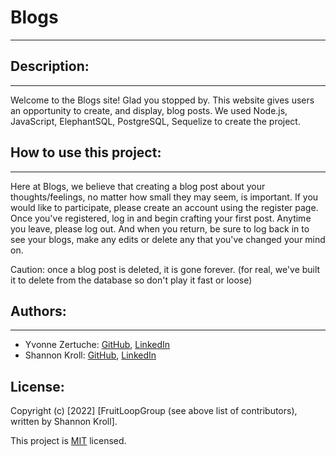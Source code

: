 # Blogs
---

## Description:
---
Welcome to the Blogs site! Glad you stopped by. This website gives users an opportunity to create, and display, blog posts. We used Node.js, JavaScript, ElephantSQL, PostgreSQL, Sequelize to create the project.

## How to use this project:
---
Here at Blogs, we believe that creating a blog post about your thoughts/feelings, no matter how small they may seem, is important. If you would like to participate, please create an account using the register page. Once you've registered, log in and begin crafting your first post. Anytime you leave, please log out. And when you return, be sure to log back in to see your blogs, make any edits or delete any that you've changed your mind on. 

Caution: once a blog post is deleted, it is gone forever. (for real, we've built it to delete from the database so don't play it fast or loose)

## Authors:
---
* Yvonne Zertuche: [GitHub](https://github.com/YvonneOZertuche), [LinkedIn](https://www.linkedin.com/in/yvonne-zertuche/)
* Shannon Kroll: [GitHub](https://github.com/skroll13), [LinkedIn](https://www.linkedin.com/in/krollshannon/)

## License:
Copyright (c) [2022] [FruitLoopGroup (see above list of contributors), written by Shannon Kroll]. 

This project is [MIT](https://github.com/kefranabg/readme-md-generator/blob/master/LICENSE) licensed.
